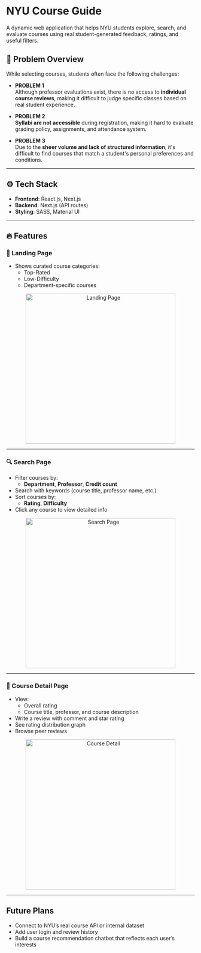 # NYU Course Guide

A dynamic web application that helps NYU students explore, search, and evaluate courses using real student-generated feedback, ratings, and useful filters.

## 📌 Problem Overview

While selecting courses, students often face the following challenges:

- **PROBLEM 1**  
  Although professor evaluations exist, there is no access to **individual course reviews**, making it difficult to judge specific classes based on real student experience.

- **PROBLEM 2**  
  **Syllabi are not accessible** during registration, making it hard to evaluate grading policy, assignments, and attendance system.

- **PROBLEM 3**  
  Due to the **sheer volume and lack of structured information**, it's difficult to find courses that match a student's personal preferences and conditions.


---

## ⚙️ Tech Stack

- **Frontend**: React.js, Next.js  
- **Backend**: Next.js (API routes)  
- **Styling**: SASS, Material UI  

---

## 🔥 Features

### 🚪 Landing Page

- Shows curated course categories:
  - Top-Rated
  - Low-Difficulty
  - Department-specific courses

<p align="center">
  <img src="platformer/docs/landing.png" alt="Landing Page" width="400"/>
</p>

---

### 🔍 Search Page

- Filter courses by:
  - **Department**, **Professor**, **Credit count**
- Search with keywords (course title, professor name, etc.)
- Sort courses by:
  - **Rating**, **Difficulty**
- Click any course to view detailed info

<p align="center">
  <img src="platformer/docs/search.png" alt="Search Page" width="400"/>
</p>

---

### 📖 Course Detail Page

- View:
  - Overall rating
  - Course title, professor, and course description
- Write a review with comment and star rating
- See rating distribution graph
- Browse peer reviews

<p align="center">
  <img src="platformer/docs/detail.png" alt="Course Detail" width="400"/>
</p>

---

## Future Plans

- Connect to NYU’s real course API or internal dataset  
- Add user login and review history  
- Build a course recommendation chatbot that reflects each user’s interests  



